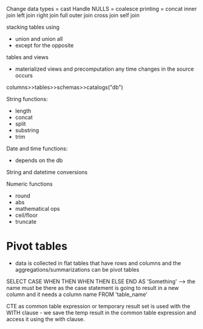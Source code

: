 Change data types = cast
Handle NULLS = coalesce
printing = concat
inner join
left join
right join
full outer join
cross join
self join

stacking tables using
- union and union all
- except for the opposite

tables and views
- materialized views and precomputation any time changes in the source occurs

columns>>tables>>schemas>>catalogs("db")

String functions:
- length
- concat
- split
- substring
- trim

Date and time functions:
- depends on the db 

String and datetime conversions

Numeric functions
- round
- abs
- mathematical ops
- ceil/floor
- truncate


# Pivot tables
- data is collected in flat tables that have rows and columns and the aggregations/summarizations can be pivot tables

SELECT CASE
    WHEN
        THEN
    WHEN
        THEN
    ELSE
    END AS 'Something' --> the name must be there as the case statement is going to result in a new column and it needs a column name
FROM 'table_name'


CTE as common table expression or temporary result set is used with the WITH clause - we save the temp result in the common table expression and access it using the with clause. 